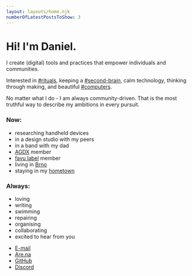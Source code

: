 ```yaml
---
layout: layouts/home.njk
numberOfLatestPostsToShow: 3
---
```


# Hi! I'm Daniel.

I create (digital) tools and practices that empower individuals and communities.

Interested in [#rituals](tags/rituals), keeping a [#second-brain](tags/second-brain), calm technology, thinking through making, and beautiful [#computers](tags/computers).

No matter what I do - I am always community-driven. That is the most truthful way to describe my ambitions in every pursuit.

### Now:

<div class="now-list">

- researching handheld devices
- in a design studio with my peers
- in a band with my dad
- [AGDX](https://agdx.info) member
- [favu label](https://www.instagram.com/favulabel/) member
- living in [Brno](https://www.are.na/daniel-galis/brno-ohi23f4rocs)
- staying in my [hometown](https://www.are.na/daniel-galis/banska-bystrica)

</div>

### Always:

<div class="always-list">

- loving
- writing
- swimming
- repairing
- organising
- collaborating
- excited to hear from you

</div>

<div class="contact-list">

- [E-mail](mailto:danielgalis21@gmail.com)
- [Are.na](https://are.na/daniel-galis)
- [GitHub](https://github.com/mstcgalis)
- [Discord](https://discordapp.com/users/147823743882756096)

</div>
